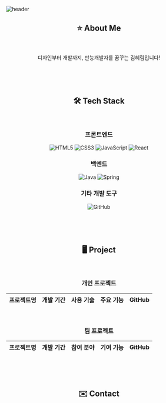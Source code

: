 ![header](https://capsule-render.vercel.app/api?type=venom&color=gradient&customColorList=4&height=300&section=header&text=Welcom%20to%20My%20Github🤩&fontSize=70&fontColor=FCDC4E)

<div align = "center">
  <h2>⭐️ About Me</h2>
  <br>
<p>
  디자인부터 개발까지, 만능개발자를 꿈꾸는 김혜림입니다!
</p>

</div>

<br><br><br>

<!-- 기술 스택 img --->
<div align = "center">
  <h2>🛠️ Tech Stack</h2>
  <br>
  
  <h3>프론트엔드</h3>
  
  ![HTML5](https://img.shields.io/badge/html5-%23E34F26.svg?style=for-the-badge&logo=html5&logoColor=white)
  ![CSS3](https://img.shields.io/badge/css3-%231572B6.svg?style=for-the-badge&logo=css3&logoColor=white)
  ![JavaScript](https://img.shields.io/badge/javascript-%23323330.svg?style=for-the-badge&logo=javascript&logoColor=%23F7DF1E)
  ![React](https://img.shields.io/badge/react-%2320232a.svg?style=for-the-badge&logo=react&logoColor=%2361DAFB)

  <h3>백엔드</h3>
  
  ![Java](https://img.shields.io/badge/java-%23ED8B00.svg?style=for-the-badge&logo=openjdk&logoColor=white)
  ![Spring](https://img.shields.io/badge/spring-%236DB33F.svg?style=for-the-badge&logo=spring&logoColor=white)

  <h3>기타 개발 도구</h3>
  
  ![GitHub](https://img.shields.io/badge/github-%23121011.svg?style=for-the-badge&logo=github&logoColor=white)
  
</div>

<br><br><br>

<div align = "center">
  <h2>🖥 Project</h2>
  <br>
<h3>개인 프로젝트</h3></h3>
  
| 프로젝트명 | 개발 기간 | 사용 기술 | 주요 기능 | GitHub |
|--------------|----------|----------|----------|------------|

<br>

<h3>팀 프로젝트</h3></h3>

| 프로젝트명 | 개발 기간 | 참여 분야 | 기여 기능 | GitHub |
|--------------|----------|----------|----------|------------|

</div>


<br><br><br>


<div align = "center">
  <h2>✉️ Contact</h2>
  <br>

</div>


